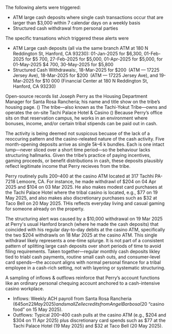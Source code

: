 The following alerts were triggered:

- ATM large cash deposits where single cash transactions occur that are larger than $3,000 within 7 calendar days on a weekly basis
- Structured cash withdrawal from personal parties


The specific transations which triggered these alerts were

- ATM Large cash deposits (all via the same branch ATM at 180 N Reddington St, Hanford, CA 93230): 01-Jan-2025 for $6,300, 01-Feb-2025 for $5 700, 27-Feb-2025 for $5,000, 01-Apr-2025 for $5,000, for 01-May-2025 $4 700, 30-May-2025 for $5,800
- Structured Cash Withdrawals:, 18-Mar-2025 for $200 (ATM — 17225 Jersey Ave), 18-Mar-2025 for $200 (ATM — 17225 Jersey Ave), and 19-Mar-2025 for $10 000 (Financial Center at 180 N Reddington St, Hanford, CA 93230)




Open-source records list Joseph Perry as the Housing Department Manager for Santa Rosa Rancheria; his name and title show on the tribe’s housing page. ()   The tribe—also known as the Tachi-Yokut Tribe—owns and operates the on-site Tachi Palace Hotel & Casino ()  Because Perry’s office sits on that reservation campus, he works in an environment where bonuses, income, and/or certain tribal stipends can be paid out in cash. 



The activity is being deemed not suspicous becuase of the lack of a reoccuring pattern and the casino-releated nature of the cash activity. Five month-opening deposits arrive as single $5 k–$6 k bundles.  Each is one intact lump—never sliced over a short time period—so the behaviour lacks structuring hallmarks.  Given the tribe’s practice of paying incentives, gaming proceeds, or benefit distributions in cash, these deposits plausibly reflect legitimate income that Perry recieves from the tribe.

Perry routinely pulls $200–$400 at the casino ATM located at 317 Tachhi PA-7218 Lemoore, CA. For instance, he made withdrawl of $204 on 04 Apr 2025 and $104 on 03 Mar 2025. He also makes modest card purchases at the Tachi Palace Hotel where the tribal casino is located, e.g., $77 on 19 May 2025, and also makes also discretionary purchases such as $32 at Taco Bell on 20 May 2025. THis reflects everyday living and casual gaming for someone already on the property.


The structuring alert was caused by a $10,000 withdrawal on 19 Mar 2025 at Perry's usual Hanford branch (where he made the cash deposits) that coincided with his regular day-to-day debits at the casino ATM, specifically the two $204 withdrawls on 18 Mar 2025 at the casino ATM. This single withdrawl likely represents a one-time splurge. It is not part of a consistent pattern of splitting large cash deposits over short periods of time to avoid filing requirements. Taken together—regular monthly cash deposits likley tied to triabl cash payments, routine small cash outs, and consumer-level card spends—the account aligns with normal personal finance for a tribal employee in a cash-rich setting, not with layering or systematic structuring.



A sampling of inflows & outflows reinforce that Perry’s account functions like an ordinary personal chequing account anchored to a cash-intensive casino workplace.

- Inflows: Weekly ACH payroll from Santa Rosa Rancheria ($645 on 22 May 2025) and small Zelle credits from Angel Barbosa ($20 “casino food” on 15 May 2025).
- Outflows: Typical $200–$400 cash pulls at the casino ATM (e.g., $204 and $304 on 11 Apr 2025) plus discretionary card spends such as $77 at the Tachi Palace Hotel (19 May 2025) and $32 at Taco Bell (20 May 2025).



